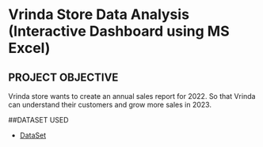 # Vrinda Store Data Analysis (Interactive Dashboard using MS Excel)

## PROJECT OBJECTIVE
Vrinda store wants to create an annual sales report for 2022. So that Vrinda can understand their customers and grow more sales in 2023.

##DATASET USED
- <a href="https://github.com/Isha4001/Data_Analysis_Dashboard/blob/main/Vrinda%20Store%20Data%20Analysis.xlsx">DataSet</a>
